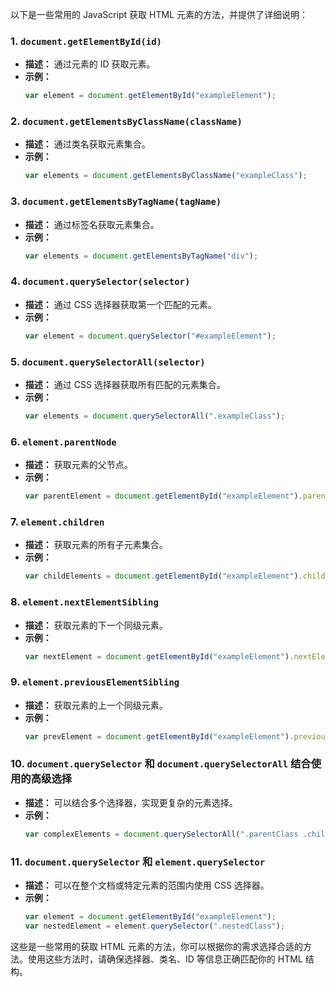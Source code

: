 以下是一些常用的 JavaScript 获取 HTML 元素的方法，并提供了详细说明：

### 1. **`document.getElementById(id)`**

- **描述：** 通过元素的 ID 获取元素。
- **示例：**
  ```javascript
  var element = document.getElementById("exampleElement");
  ```

### 2. **`document.getElementsByClassName(className)`**

- **描述：** 通过类名获取元素集合。
- **示例：**
  ```javascript
  var elements = document.getElementsByClassName("exampleClass");
  ```

### 3. **`document.getElementsByTagName(tagName)`**

- **描述：** 通过标签名获取元素集合。
- **示例：**
  ```javascript
  var elements = document.getElementsByTagName("div");
  ```

### 4. **`document.querySelector(selector)`**

- **描述：** 通过 CSS 选择器获取第一个匹配的元素。
- **示例：**
  ```javascript
  var element = document.querySelector("#exampleElement");
  ```

### 5. **`document.querySelectorAll(selector)`**

- **描述：** 通过 CSS 选择器获取所有匹配的元素集合。
- **示例：**
  ```javascript
  var elements = document.querySelectorAll(".exampleClass");
  ```

### 6. **`element.parentNode`**

- **描述：** 获取元素的父节点。
- **示例：**
  ```javascript
  var parentElement = document.getElementById("exampleElement").parentNode;
  ```

### 7. **`element.children`**

- **描述：** 获取元素的所有子元素集合。
- **示例：**
  ```javascript
  var childElements = document.getElementById("exampleElement").children;
  ```

### 8. **`element.nextElementSibling`**

- **描述：** 获取元素的下一个同级元素。
- **示例：**
  ```javascript
  var nextElement = document.getElementById("exampleElement").nextElementSibling;
  ```

### 9. **`element.previousElementSibling`**

- **描述：** 获取元素的上一个同级元素。
- **示例：**
  ```javascript
  var prevElement = document.getElementById("exampleElement").previousElementSibling;
  ```

### 10. **`document.querySelector` 和 `document.querySelectorAll` 结合使用的高级选择**

- **描述：** 可以结合多个选择器，实现更复杂的元素选择。
- **示例：**
  ```javascript
  var complexElements = document.querySelectorAll(".parentClass .childClass");
  ```

### 11. **`document.querySelector` 和 `element.querySelector`**

- **描述：** 可以在整个文档或特定元素的范围内使用 CSS 选择器。
- **示例：**
  ```javascript
  var element = document.getElementById("exampleElement");
  var nestedElement = element.querySelector(".nestedClass");
  ```

这些是一些常用的获取 HTML 元素的方法，你可以根据你的需求选择合适的方法。使用这些方法时，请确保选择器、类名、ID 等信息正确匹配你的 HTML 结构。